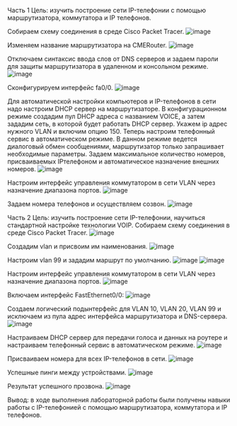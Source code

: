 Часть 1
Цель: изучить построение сети IP-телефонии с помощью маршрутизатора, коммутатора и IP телефонов.

Собираем схему соединения в среде Cisco Packet Tracer.
![image](https://user-images.githubusercontent.com/58992611/231842309-d59f3cbb-c911-4f69-9500-e838e7a6d09f.png)

Изменяем название маршрутизатора на CMERouter.
![image](https://user-images.githubusercontent.com/58992611/231842352-e94bbd5f-62cb-4e51-957c-fe18e487bb8c.png)

Отключаем синтаксис ввода слов от DNS серверов и задаем пароли для защиты маршрутизатора в удаленном и консольном режиме.
![image](https://user-images.githubusercontent.com/58992611/231842391-7893d0f1-8160-4d35-8c37-26d63b52f649.png)

Сконфигурируем интерфейс fa0/0.
![image](https://user-images.githubusercontent.com/58992611/231842440-2915fac8-f860-4065-a49a-c80ba3ea28af.png)

Для автоматической настройки компьютеров и IP-телефонов в сети надо настроим DHCP сервер на маршрутизаторе. В конфигурационном режиме создадим пул DHCP адреса с названием VOICE, а затем зададим сеть, в которой будет работать DHCP сервер. Укажем ip адрес нужного VLAN и включим опцию 150. 
Теперь настроим телефонный сервис в автоматическом режиме. В данном режиме ведется диалоговый обмен сообщениями, маршрутизатор только запрашивает необходимые параметры. Задаем максимальное количество номеров, присваиваемых IPтелефоном и автоматическое назначение внешних номеров.
![image](https://user-images.githubusercontent.com/58992611/231842494-728c799d-6d0d-44c2-9469-a9efa66998ed.png)

Настроим интерфейс управления коммутатором в сети VLAN через назначение диапазона портов.
![image](https://user-images.githubusercontent.com/58992611/231842547-fd5501af-7945-4578-bd10-b290731ea813.png)

Задаем номера телефонов и осуществляем созвон.
![image](https://user-images.githubusercontent.com/58992611/231842588-7f70ad0a-93a2-4df7-80c3-f16cb4f320ab.png)

Часть 2
Цель: изучить построение сети IP-телефонии, научиться стандартной настройке технологии VOIP.
Собираем схему соединения в среде Cisco Packet Tracer.
![image](https://user-images.githubusercontent.com/58992611/231842638-720946a7-00b6-47f2-b65e-0f339421c582.png)

Создадим vlan и присвоим им наименования.
![image](https://user-images.githubusercontent.com/58992611/231842689-faf2d641-7404-4d8e-bf6a-9800bf5478c2.png)

Настроим vlan 99 и зададим маршрут по умолчанию.
![image](https://user-images.githubusercontent.com/58992611/231842731-560bc3f0-8fbd-4be2-b293-6757fca03d13.png)
![image](https://user-images.githubusercontent.com/58992611/231842760-5aff4905-69a1-4371-b033-04894ac8c6b6.png)

Настроим интерфейс управления коммутатором в сети VLAN через назначение диапазона портов.
![image](https://user-images.githubusercontent.com/58992611/231842804-65388dfc-4a69-4f77-85ee-60840dffb63a.png)

Включаем интерфейс FastEthernet0/0:
![image](https://user-images.githubusercontent.com/58992611/231842846-960955b0-8efa-42d2-94f8-6ad18c48b5d3.png)

Создаем логический подынтерфейс для VLAN 10, VLAN 20, VLAN 99 и исключаем из пула адрес интерфейса маршрутизатора и DNS-сервера.
![image](https://user-images.githubusercontent.com/58992611/231842898-d53ac8cd-56d2-43a2-85d6-fff84bf8f164.png)

Настраиваем DHCP сервер для передачи голоса и данных на роутере и настраиваем телефонный сервис в автоматическом режиме.
![image](https://user-images.githubusercontent.com/58992611/231842940-87b7393a-2efc-4f8e-9f10-ab12f6a1a593.png)

Присваиваем номера для всех IP-телефонов в сети.
![image](https://user-images.githubusercontent.com/58992611/231842993-b00c85d7-7158-4358-b41b-cd6fd7218079.png)

Успешные пинги между устройствами.
![image](https://user-images.githubusercontent.com/58992611/231843051-697817e0-a2d4-4231-a135-6edceb86d612.png)

Результат успешного прозвона.
![image](https://user-images.githubusercontent.com/58992611/231843092-19c341c6-ae90-4589-8592-22d4bff896f4.png)

Вывод: в ходе выполнения лабораторной работы были получены навыки работы с IP-телефонией с помощью маршрутизатора, коммутатора и IP телефонов.
